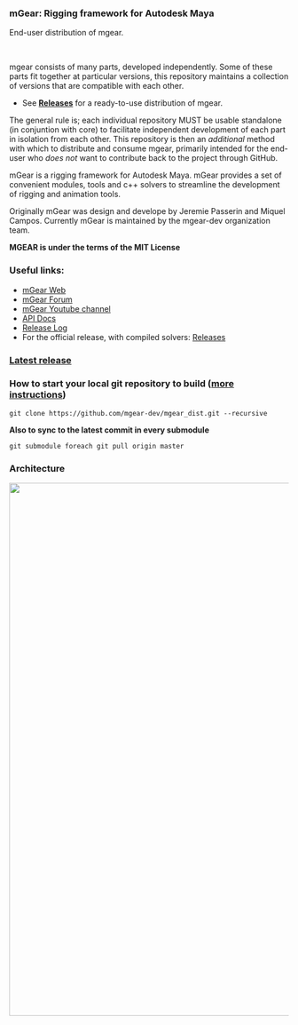 ### mGear: Rigging framework for Autodesk Maya

End-user distribution of mgear.

<br>

mgear consists of many parts, developed independently. Some of these parts fit together at particular versions, this repository maintains a collection of versions that are compatible with each other.

- See [**Releases**](../../releases) for a ready-to-use distribution of mgear.

The general rule is; each individual repository MUST be usable standalone (in conjuntion with core) to facilitate independent development of each part in isolation from each other. This repository is then an *additional* method with which to distribute and consume mgear, primarily intended for the end-user who *does not* want to contribute back to the project through GitHub.
<br>

mGear is a rigging framework for Autodesk Maya. mGear provides a set of convenient modules, tools and c++ solvers to streamline the development of rigging and animation tools.

Originally mGear was design and develope by Jeremie Passerin and Miquel Campos. Currently  mGear is maintained by the mgear-dev organization team.

**MGEAR is under the terms of the MIT License**

### Useful links:

- [mGear Web](http://www.mgear-framework.com/)
- [mGear Forum](http://forum.mgear-framework.com/)
- [mGear Youtube channel](https://www.youtube.com/c/mgearriggingframework)
- [API Docs](http://www.mgear-framework.com/mgear/)
- [Release Log](http://www.mgear-framework.com/mgear/releaseLog.html)
- For the official release, with compiled solvers: [Releases](https://github.com/mgear-dev/mgear/releases)

### [Latest release](https://github.com/mgear-dev/mgear_dist/releases)


### How to start your local git repository to build ([more instructions](https://github.com/mgear-dev/mgear_dist/blob/master/BUILD.md))

```
git clone https://github.com/mgear-dev/mgear_dist.git --recursive
```

**Also to sync to the latest commit in every submodule**

```
git submodule foreach git pull origin master
```

### Architecture
<img width=960 src=https://user-images.githubusercontent.com/1050212/41524355-26a9286a-7318-11e8-8170-7f2215af1f2e.png>
